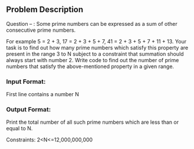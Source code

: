 ## Problem Description
Question – :  Some prime numbers can be expressed as a sum of other consecutive prime numbers.

For example
5 = 2 + 3,
17 = 2 + 3 + 5 + 7,
41 = 2 + 3 + 5 + 7 + 11 + 13.
Your task is to find out how many prime numbers which satisfy this property are present in the range 3 to N subject to a constraint that summation should always start with number 2.
Write code to find out the number of prime numbers that satisfy the above-mentioned property in a given range.

### Input Format: 
First line contains a number N

### Output Format:
Print the total number of all such prime numbers which are less than or equal to N.

Constraints: 2<N<=12,000,000,000
